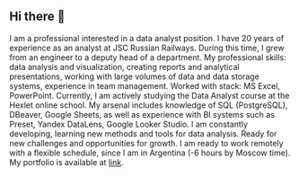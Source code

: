 ## Hi there 👋

<!--
**IrinaSerovitnik/IrinaSerovitnik** is a ✨ _special_ ✨ repository because its `README.md` (this file) appears on your GitHub profile.

Here are some ideas to get you started:

- 🔭 I’m currently working on ...
- 🌱 I’m currently learning ...
- 👯 I’m looking to collaborate on ...
- 🤔 I’m looking for help with ...
- 💬 Ask me about ...
- 📫 How to reach me: ...
- 😄 Pronouns: ...
- ⚡ Fun fact: ...
-->

I am a professional interested in a data analyst position. I have 20 years of experience as an analyst at JSC Russian Railways. During this time, I grew from an engineer to a deputy head of a department. My professional skills: data analysis and visualization, creating reports and analytical presentations, working with large volumes of data and data storage systems, experience in team management. Worked with stack: MS Excel, PowerPoint.
Currently, I am actively studying the Data Analyst course at the Hexlet online school. My arsenal includes knowledge of SQL (PostgreSQL), DBeaver, Google Sheets, as well as experience with BI systems such as Preset, Yandex DataLens, Google Looker Studio.
I am constantly developing, learning new methods and tools for data analysis. Ready for new challenges and opportunities for growth. I am ready to work remotely with a flexible schedule, since I am in Argentina (-6 hours by Moscow time).
My portfolio is available at [link](https://disk.yandex.ru/d/e3CjgJCyFKIgFg).

